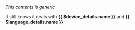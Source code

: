 _This contents is generic_

It still knows it deals with **{{ $device_details.name }}** and **{{ $language_details.name }}**
